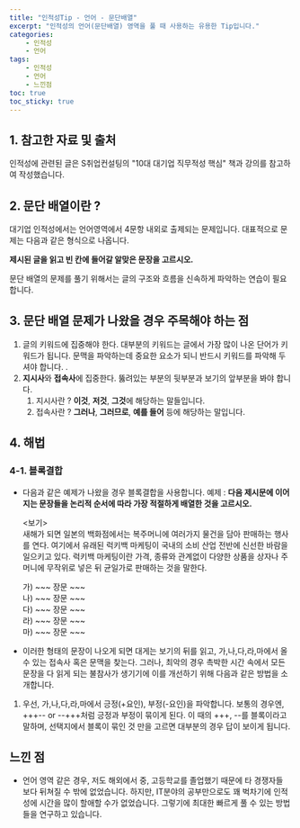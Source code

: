 ```yaml
---
title: "인적성Tip - 언어 - 문단배열"
excerpt: "인적성의 언어(문단배열) 영역을 풀 때 사용하는 유용한 Tip입니다."
categories:
    - 인적성
    - 언어
tags:
    - 인적성
    - 언어
    - 느낀점
toc: true
toc_sticky: true
---
```


## 1. 참고한 자료 및 출처
인적성에 관련된 글은 S취업컨설팅의 "10대 대기업 직무적성 핵심" 책과 강의를 참고하여 작성했습니다.

## 2. 문단 배열이란 ?

 대기업 인적성에서는 언어영역에서 4문항 내외로 출제되는 문제입니다.
 대표적으로 문제는 다음과 같은 형식으로 나옵니다.
 
 **제시된 글을 읽고 빈 칸에 들어갈 알맞은 문장을 고르시오.**

 문단 배열의 문제를 풀기 위해서는 글의 구조와 흐름을 신속하게 파악하는 연습이 필요합니다.

 ## 3. 문단 배열 문제가 나왔을 경우 주목해야 하는 점
1. 글의 키워드에 집중해야 한다.
    대부분의 키워드는 글에서 가장 많이 나온 단어가 키워드가 됩니다. 문맥을 파악하는데 중요한 요소가 되니 반드시 키워드를 파악해 두셔야 합니다.
.
2. **지시사**와 **접속사**에 집중한다.
뚫려있는 부분의 뒷부분과 보기의 앞부분을 봐야 합니다.
    1. 지시사란 ?
    **이것**, **저것**, **그것**에 해당하는 말들입니다.
    2. 접속사란 ?
    **그러나**, **그러므로**, **예를 들어** 등에 해당하는 말입니다.

## 4. 해법
### 4-1. 블록결합
* 다음과 같은 예제가 나왔을 경우 블록결합을 사용합니다.
예제 : **다음 제시문에 이어지는 문장들을 논리적 순서에 따라 가장 적절하게 배열한 것을 고르시오.**
    
    <보기>  
    새해가 되면 일본의 백화점에서는 복주머니에 여러가지 물건을 담아 판매하는 행사를 연다. 여기에서 유래된 럭키백 마케팅이 국내의 소비 산업 전반에 신선한 바람을 일으키고 있다. 럭키백 마케팅이란 가격, 종류와 관계없이 다양한 상품을 상자나 주머니에 무작위로 넣은 뒤 균일가로 판매하는 것을 말한다.  

    가) ~~~ 장문 ~~~  
    나) ~~~ 장문 ~~~  
    다) ~~~ 장문 ~~~  
    라) ~~~ 장문 ~~~  
    마) ~~~ 장문 ~~~  

* 이러한 형태의 문장이 나오게 되면 대게는 보기의 뒤를 읽고, 가,나,다,라,마에서 올 수 있는 접속사 혹은 문맥을 찾는다. 그러나, 최악의 경우 촉박한 시간 속에서 모든 문장을 다 읽게 되는 불참사가 생기기에 이를 개선하기 위해 다음과 같은 방법을 소개합니다.

1. 우선, 가,나,다,라,마에서 긍정(+요인), 부정(-요인)을 파악합니다.
보통의 경우엔, +++-- or --+++처럼 긍정과 부정이 묶이게 된다. 이 때의 +++, --를 블록이라고 말하며, 선택지에서 블록이 묶인 것 만을 고르면 대부분의 경우 답이 보이게 됩니다. 

## 느낀 점
* 언어 영역 같은 경우, 저도 해외에서 중, 고등학교를 졸업했기 때문에 타 경쟁자들 보다 뒤쳐질 수 밖에 없었습니다. 하지만, IT분야의 공부만으로도 꽤 벅차기에 인적성에 시간을 많이 할애할 수가 없었습니다. 그렇기에 최대한 빠르게 풀 수 있는 방법들을 연구하고 있습니다.